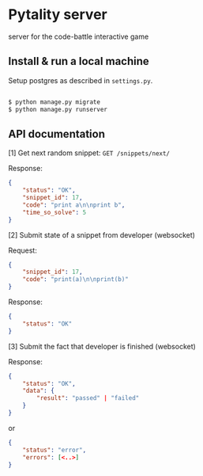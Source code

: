 # Pytality server

server for the code-battle interactive game

## Install & run a local machine

Setup postgres as described in `settings.py`.

```bash

$ python manage.py migrate
$ python manage.py runserver

```

## API documentation

[1] Get next random snippet: `GET /snippets/next/`

Response:
```json
{
    "status": "OK",
    "snippet_id": 17,
    "code": "print a\n\nprint b",
    "time_so_solve": 5
}
```

[2] Submit state of a snippet from developer (websocket)

Request:
```json
{
    "snippet_id": 17,
    "code": "print(a)\n\nprint(b)" 
}
```

Response:
```json
{
    "status": "OK"
}
```

[3] Submit the fact that developer is finished (websocket)

Response:
```json
{
    "status": "OK",
    "data": {
        "result": "passed" | "failed"
    }    
}
```

or

```json
{
    "status": "error",
    "errors": [<..>]
}
```